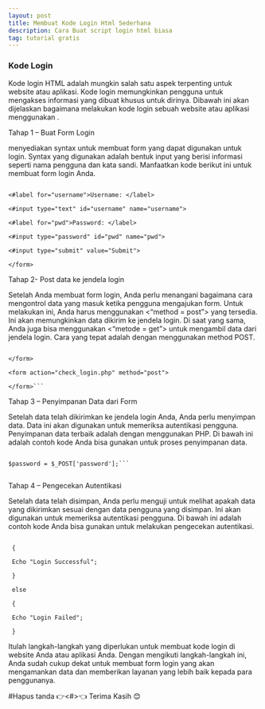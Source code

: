 ```yaml
---
layout: post
title: Membuat Kode Login Html Sederhana
description: Cara Buat script login html biasa
tag: tutorial gratis
---
```


### Kode Login <HTML>

Kode login HTML adalah mungkin salah satu aspek terpenting untuk website atau aplikasi. Kode login <HTML> memungkinkan pengguna untuk mengakses informasi yang dibuat khusus untuk dirinya. Dibawah ini akan dijelaskan bagaimana melakukan kode login sebuah website atau aplikasi menggunakan <HTML>.

 

Tahap 1 – Buat Form Login

<HTML> menyediakan syntax untuk membuat form yang dapat digunakan untuk login. Syntax yang digunakan adalah bentuk input yang berisi informasi seperti nama pengguna dan kata sandi. Manfaatkan kode berikut ini untuk membuat form login Anda.

 

 



```<form action="form_action.asp" method="post">

<#label for="username">Username: </label>

<#input type="text" id="username" name="username">

<#label for="pwd">Password: </label>

<#input type="password" id="pwd" name="pwd">

<#input type="submit" value="Submit">

</form>
```


 

 

Tahap 2- Post data ke jendela login

Setelah Anda membuat form login, Anda perlu menangani bagaimana cara mengontrol data yang masuk ketika pengguna mengajukan form. Untuk melakukan ini, Anda harus menggunakan <“method = post”> yang tersedia. Ini akan memungkinkan data dikirim ke jendela login. Di saat yang sama, Anda juga bisa menggunakan <“metode = get”> untuk mengambil data dari jendela login. Cara yang tepat adalah dengan menggunakan method POST.

 

 

```<form action="check_login.php" method="post">

</form>

<form action="check_login.php" method="post">

</form>```
```
	
 

 

Tahap 3 – Penyimpanan Data dari Form

Setelah data telah dikirimkan ke jendela login Anda, Anda perlu menyimpan data. Data ini akan digunakan untuk memeriksa autentikasi pengguna. Penyimpanan data terbaik adalah dengan menggunakan PHP. Di bawah ini adalah contoh kode Anda bisa gunakan untuk proses penyimpanan data.

 

 

 

```$username = $_POST['username'];

$password = $_POST['password'];```
	
```


 

 

Tahap 4 – Pengecekan Autentikasi

Setelah data telah disimpan, Anda perlu menguji untuk melihat apakah data yang dikirimkan sesuai dengan data pengguna yang disimpan. Ini akan digunakan untuk memeriksa autentikasi pengguna. Di bawah ini adalah contoh kode Anda bisa gunakan untuk melakukan pengecekan autentikasi.

 

 

 

```if($username == $stored_username && $password == $stored_password)

 {

 Echo "Login Successful";

 } 

 else

 {

 Echo "Login Failed";

 }
```


 

Itulah langkah-langkah yang diperlukan untuk membuat kode login <HTML> di website Anda atau aplikasi Anda. Dengan mengikuti langkah-langkah ini, Anda sudah cukup dekat untuk membuat form login <HTML> yang akan mengamankan data dan memberikan layanan yang lebih baik kepada para penggunanya.

#Hapus tanda 👉<#>👈
Terima Kasih 😊
